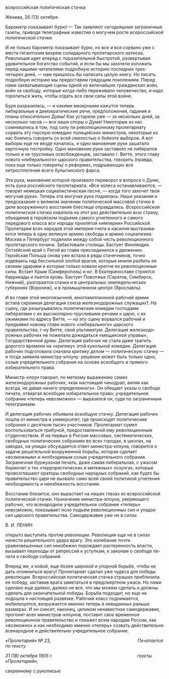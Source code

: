 всероссийская политическая стачка

Женева, 26 (13) октября.

Барометр показывает бурю! — Так заявляют сегодняшние заграничные газеты, при­водя телеграфные известия о могучем росте _всероссийской политической стачки._

И не только барометр показывает бурю, но все и вся сорвано уже с места гигантским вихрем солидарного пролетарского натиска. Революция идет вперед с поразительной быстротой, развертывая удивительное богатство событий, и если бы мы захотели изло­жить перед нашими читателями подробную историю последних трех-четырех дней, — нам пришлось бы написать целую книгу. Но писать подробную историю мы предоста­вим грядущим поколениям. Перед нами захватывающие сцены одной из величайших гражданских войн, войн за свободу, которые когда-либо переживало человечество, и надо торопиться жить, чтобы отдать все свои силы этой войне.

Буря разразилась, — и какими мизерными кажутся теперь либеральные и демокра­тические речи, предположения, гадания и планы относительно Думы! Как устарели уже — за несколько дней, за несколько часов — все наши споры о Думе! Некоторые из нас сомневались в том, под силу ли революционному пролетариату сорвать эту гнусную комедию полицейских министров, некоторые из нас боялись говорить со всей смело­стью о бойкоте выборов. А вот выборы еще не везде начались, и одно мановение руки зашатало карточную постройку. Одно мановение руки заставило не либералов только и не трус­ливых освобожденцев, заставило г. Витте, этого главу нового «либерального» царского правительства, говорить (правда, пока еще только _говорить)_ о реформах, подрываю­щих все хитросплетения всего булыгинского фарса.

Эта рука, мановение которой произвело переворот в вопросе о Думе, есть рука рос­сийского пролетариата. «Все колеса останавливаются, — говорит немецкая социали­стическая песня, — когда того захочет твоя могучая рука». Теперь эта могучая рука поднялась. Наши указания и предсказания о великом значении политической массовой стачки в деле вооруженного восстания блестяще оправдались. _Всероссийская полити­ческая стачка_ охватила на этот раз действительно всю страну, объединив в геройском подъеме самого угнетенного и самого передового класса _все народы_ проклятой «импе­рии» Российской. Пролетарии всех народов этой империи гнета и насилия выстраива­ются теперь в одну великую армию свободы и армию социализма. Москва и Петербург поделили между собой честь революционного пролетарского почина. Забастовали сто­лицы. Бастует Финляндия. Остзейский край с Ригой во главе присоединился к движе­нию. Геройская Польша снова уже встала в ряды стачечников, точно издеваясь над бес­сильной злобой врагов, которые мнили разбить ее своими ударами и которые только ковали крепче ее революционные силы. Встает Крым (Симферополь) и юг. В Екатери­нославе строятся баррикады и льется кровь. Бастует Поволжье (Саратов, Симбирск, Нижний), разгорается стачка и в центральных земледельческих губерниях (Воронеж), и в промышленном центре (Ярославль).

И во главе этой многоязычной, многомиллионной рабочей армии встала скромная делегация союза железнодорожных служащих1. На сцену, где разыгрывались политиче­ские комедии господами либералами с их высокопарно-трусливыми речами к царю, с их ужимками по адресу Витте, — на эту сцену ворвался рабочий и предъявил новому главе нового «либерального» царского правительства, г-ну Витте, свой _ультиматум._ Делегация железнодо­рожных рабочих не пожелала дожидаться «мещанской управы», Государственной ду­мы. Делегация рабочих не стала даже тратить дорогого времени на «критику» этой ку­кольной комедии. Делегация рабочих подготовила сначала _критику делом_ — полити­ческую стачку — и тогда заявила министру-клоуну: решение может быть только одно, созыв учредительного собрания на основе всеобщего и прямого избирательного права.

Министр-клоун говорил, по меткому выражению самих железнодорожных рабочих, «как настоящий чинодрал, виляя как всегда, не давая ничего определенного». Он обе­щает указы о свободе печати, отвергая всеобщее избирательное право; учредительное собрание «теперь невозможно» — выразился он, судя по заграничным телеграммам.

И делегация рабочих объявила всеобщую стачку. Делегация рабочих пошла от ми­нистра в университет, где происходят политические собрания с десятком тысяч участ­ников. Пролетариат сумел воспользоваться трибуной, предоставленной ему революци­онным студенчеством. И на первых в России массовых, систематических, свободных политических собраниях во всех городах, в школах, на заводах, на улицах обсуждается ответ министра-клоуна, говорится о задаче решительной вооруженной борьбы, которая сделает «возможным» и _необходимым_ созыв учредительного собрания. Заграничная буржуазная печать, даже самая либеральная, с ужасом бормочет о тех «террористиче­ских и мятежных» лозунгах, которые провозглашают ораторы свободных народных со­браний, как будто бы правительство царя не вызвало само всей своей политикой угне­тения необходимость и неизбежность восстания.

Восстание близится, оно вырастает на наших глазах из всероссийской политической стачки. Назначение министра-клоуна, уверяющего рабочих, что всенародное учреди­тельное собрание «теперь» невозможно, показывает ясно подъем революционных сил и упадок сил царского правительства. Самодержавие _уже_ не в силах

  

В. И. ЛЕНИН

открыто выступить против революции. Революция _еще_ не в силах нанести решительно­го удара врагу. Это колебание почти уравновешенных сил неизбежно порождает расте­рянность власти, вызывает переходы от репрессий к уступкам, к законам о свободе пе­чати и свободе собраний.

Вперед же, к новой, еще более широкой и упорной борьбе, чтобы не дать опомнить­ся врагу! Пролетариат сделал уже чудеса для победы революции. Всероссийская поли­тическая стачка страшно приблизила ее победу, заставив врага заметаться в предсмерт­ном ужасе. Но нами сделано еще далеко, далеко не все, что мы можем сделать и долж­ны сделать для окончательной победы. Борьба подходит, но еще не подошла к настоя­щей развязке. Рабочий класс поднимается, мобилизуется, вооружается именно теперь в невиданных раньше размерах. И он снесет, наконец, целиком ненавистное самодержа­вие, прогонит всех министров-клоунов, поставит _свое_ временное революционное пра­вительство и покажет всем народам России, как «возможно» и как необходимо именно «теперь» созвать действительно всенародное и действительно учредительное собрание.

_«Пролетарий» № 23,                                                                      Печатается по тексту_

_31 (18) октября 1905 г.                                                                    газеты «Пролетарий»,_

_сверенному с рукописью_